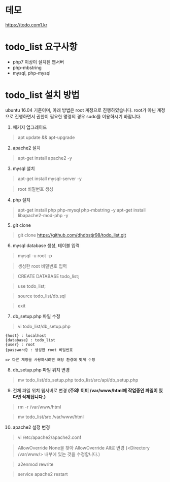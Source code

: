 # 데모
https://todo.com1.kr

# todo_list 요구사항
* php7 이상이 설치된 웹서버
* php-mbstring
* mysql, php-mysql

# todo_list 설치 방법
ubuntu 16.04 기준이며, 아래 방법은 root 계정으로 진행하였습니다. root가 아닌 계정으로 진행하면서 권한이 필요한 명령의 경우 sudo를 이용하시기 바랍니다.

1. 패키지 업그레이드
>apt update && apt-upgrade

2. apache2 설치
>apt-get install apache2 -y

3. mysql 설치
>apt-get install mysql-server -y

> root 비밀번호 생성

4. php 설치
>apt-get install php php-mysql php-mbstring -y
>apt-get install libapache2-mod-php -y

5. git clone
>git clone https://github.com/dhdbstjr98/todo_list.git

6. mysql database 생성, 테이블 입력
>mysql -u root -p

> 생성한 root 비밀번호 입력

>CREATE DATABASE todo_list;

>use todo_list;

>source todo_list/db.sql

>exit

7. db_setup.php 파일 수정
>vi todo_list/db_setup.php

```
{host} : localhost
{database} : todo_list
{user} : root
{password} : 생성한 root 비밀번호

=> 다른 계정을 사용하시려면 해당 환경에 맞게 수정
```

8. db_setup.php 파일 위치 변경
>mv todo_list/db_setup.php todo_list/src/api/db_setup.php

9. 전체 파일 위치 웹서버로 변경 **(주의! 이미 /var/www/html에 작업중인 파일이 있다면 삭제됩니다.)**

>rm -r /var/www/html

>mv todo_list/src /var/www/html

10. apache2 설정 변경
>vi /etc/apache2/apache2.conf

>AllowOverride None을 찾아 AllowOverride All로 변경 (<Directory /var/www/> 내부에 있는 것을 수정합니다.)

>a2enmod rewrite

>service apache2 restart

